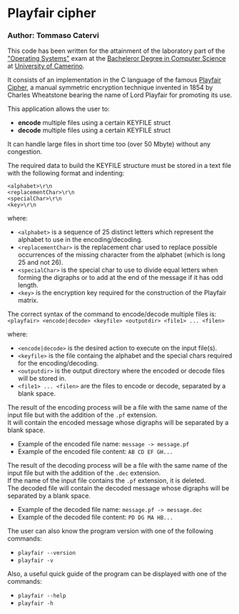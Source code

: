 # Playfair cipher

### Author: Tommaso Catervi

This code has been written for the attainment of the laboratory part of the ["Operating Systems"](http://didattica.cs.unicam.it/doku.php?id=didattica:triennale:so:ay_2021:lab) exam at the [Bacheleror Degree in Computer Science](http://www.cs.unicam.it) at [University of Camerino](http://www.unicam.it/).

It consists of an implementation in the C language of the famous [Playfair Cipher](https://en.wikipedia.org/wiki/Playfair_cipher), a manual symmetric encryption technique invented in 1854 by Charles Wheatstone bearing the name of Lord Playfair for promoting its use.

This application allows the user to:
- **encode** multiple files using a certain KEYFILE struct
- **decode** multiple files using a certain KEYFILE struct

It can handle large files in short time too (over 50 Mbyte) without any congestion.

The required data to build the KEYFILE structure must be stored in a text file with the following format and indenting:

```<alphabet>\r\n```\
```<replacementChar>\r\n```\
```<specialChar>\r\n```\
```<key>\r\n```

where:
- ```<alphabet>``` is a sequence of 25 distinct letters which represent the alphabet to use in the encoding/decoding.
- ```<replacementChar>``` is the replacement char used to replace possible occurrences of the missing character from the alphabet (which is long 25 and not 26).
- ```<specialChar>``` is the special char to use to divide equal letters when forming the digraphs or to add at the end of the message if it has odd length.
- ```<key>``` is the encryption key required for the construction of the Playfair matrix.

The correct syntax of the command to encode/decode multiple files is:\
```<playfair> <encode|decode> <keyfile> <outputdir> <file1> ... <filen>```

where:
- ```<encode|decode>``` is the desired action to execute on the input file(s).
- ```<keyfile>``` is the file containg the alphabet and the special chars required for the encoding/decoding.
- ```<outputdir>``` is the output directory where the encoded or decode files will be stored in.
- ```<file1> ... <filen>``` are the files to encode or decode, separated by a blank space.

The result of the encoding process will be a file with the same name of the input file but with the addition of the ```.pf``` extension.\
It will contain the encoded message whose digraphs will be separated by a blank space.
- Example of the encoded file name: ```message -> message.pf```
- Example of the encoded file content: ```AB CD EF GH...```

The result of the decoding process will be a file with the same name of the input file but with the addition of the ```.dec``` extension.\
If the name of the input file contains the ```.pf``` extension, it is deleted.\
The decoded file will contain the decoded message whose digraphs will be separated by a blank space.
- Example of the decoded file name: ```message.pf -> message.dec```
- Example of the decoded file content: ```PD DG MA HB...```

The user can also know the program version with one of the following commands:
- ```playfair --version```
- ```playfair -v```

Also, a useful quick guide of the program can be displayed with one of the commands:
- ```playfair --help```
- ```playfair -h```
